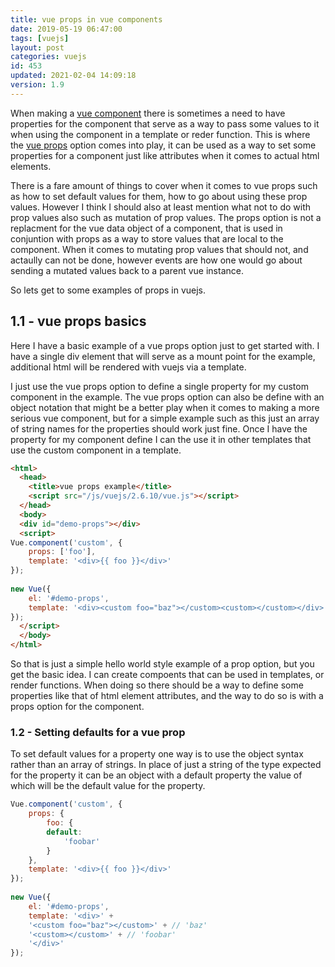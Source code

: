 ```yaml
---
title: vue props in vue components
date: 2019-05-19 06:47:00
tags: [vuejs]
layout: post
categories: vuejs
id: 453
updated: 2021-02-04 14:09:18
version: 1.9
---
```


When making a [vue component](/2019/05/16/vuejs-component/) there is sometimes a need to have properties for the component that serve as a way to pass some values to it when using the component in a template or reder function. This is where the [vue props](https://vuejs.org/v2/guide/components-props.html) option comes into play, it can be used as a way to set some properties for a component just like attributes when it comes to actual html elements. 

There is a fare amount of things to cover when it comes to vue props such as how to set default values for them, how to go about using these prop values. However I think I should also at least mention what not to do with prop values also such as mutation of prop values. The props option is not a replacment for the vue data object of a component, that is used in conjuntion with props as a way to store values that are local to the component. When it comes to mutating prop values that should not, and actaully can not be done, however events are how one would go about sending a mutated values back to a parent vue instance.

So lets get to some examples of props in vuejs.

<!-- more -->

## 1.1 - vue props basics

Here I have a basic example of a vue props option just to get started with. I have a single div element that will serve as a mount point for the example, additional html will be rendered with vuejs via a template.

I just use the vue props option to define a single property for my custom component in the example. The vue props option can also be define with an object notation that might be a better play when it comes to making a more serious vue component, but for a simple example such as this just an array of string names for the properties should work just fine. Once I have the property for my component define I can the use it in other templates that use the custom component in a template.

```html
<html>
  <head>
    <title>vue props example</title>
    <script src="/js/vuejs/2.6.10/vue.js"></script>
  </head>
  <body>
  <div id="demo-props"></div>
  <script>
Vue.component('custom', {
    props: ['foo'],
    template: '<div>{{ foo }}</div>'
});
 
new Vue({
    el: '#demo-props',
    template: '<div><custom foo="baz"></custom><custom></custom></div>'
});
  </script>
  </body>
</html>
```

So that is just a simple hello world style example of a prop option, but you get the basic idea. I can create compoents that can be used in templates, or render functions. When doing so there should be a way to define some properties like that of html element attributes, and the way to do so is with a props option for the component.

### 1.2 - Setting defaults for a vue prop

To set default values for a property one way is to use the object syntax rather than an array of strings. In place of just a string of the type expected for the property it can be an object with a default property the value of which will be the default value for the property.

```js
Vue.component('custom', {
    props: {
        foo: {
        default:
            'foobar'
        }
    },
    template: '<div>{{ foo }}</div>'
});
 
new Vue({
    el: '#demo-props',
    template: '<div>' +
    '<custom foo="baz"></custom>' + // 'baz'
    '<custom></custom>' + // 'foobar'
    '</div>'
});
```